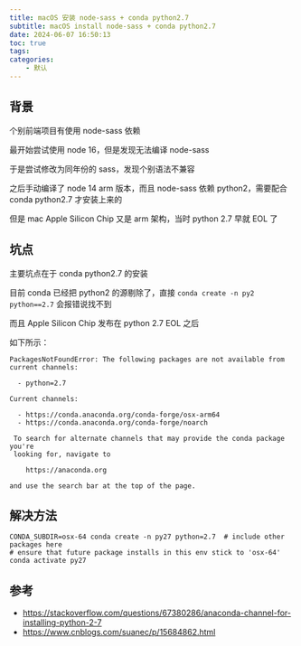 ```yaml
---
title: macOS 安装 node-sass + conda python2.7
subtitle: macOS install node-sass + conda python2.7
date: 2024-06-07 16:50:13
toc: true
tags: 
categories: 
    - 默认
---
```


## 背景
个别前端项目有使用 node-sass 依赖

最开始尝试使用 node 16，但是发现无法编译 node-sass

于是尝试修改为同年份的 sass，发现个别语法不兼容

之后手动编译了 node 14 arm 版本，而且 node-sass 依赖 python2，需要配合 conda python2.7 才安装上来的

但是 mac Apple Silicon Chip 又是 arm 架构，当时 python 2.7 早就 EOL 了

## 坑点
主要坑点在于 conda python2.7 的安装

目前 conda 已经把 python2 的源剔除了，直接 `conda create -n py2 python==2.7` 会报错说找不到

而且 Apple Silicon Chip 发布在 python 2.7 EOL 之后

如下所示：
```shell
PackagesNotFoundError: The following packages are not available from current channels:

  - python=2.7

Current channels:

  - https://conda.anaconda.org/conda-forge/osx-arm64
  - https://conda.anaconda.org/conda-forge/noarch

 To search for alternate channels that may provide the conda package you're
 looking for, navigate to

    https://anaconda.org

and use the search bar at the top of the page.
```

## 解决方法
```shell
CONDA_SUBDIR=osx-64 conda create -n py27 python=2.7  # include other packages here
# ensure that future package installs in this env stick to 'osx-64'
conda activate py27
```


## 参考
- https://stackoverflow.com/questions/67380286/anaconda-channel-for-installing-python-2-7
- https://www.cnblogs.com/suanec/p/15684862.html